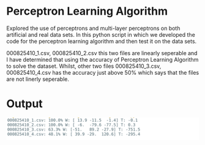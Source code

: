 # Perceptron Learning Algorithm
Explored the use of perceptrons and multi-layer perceptrons on both artificial and real data sets. In this python script in which we developed the code for the perceptron learning algorithm and then test it on the data sets.

000825410_1.csv, 000825410_2.csv this two files are linearly seperable and I have
determined that using the accuracy of Perceptron Learning Algorithm to solve the dataset. Whilst, other two files 000825410_3.csv, 000825410_4.csv has the accuracy just above 50% which says that the files are not linerly seperable.

# Output
![alt text](https://github.com/prerakpatelca/perceptron-learning-algorithm/blob/master/Screen%20Shot%202020-12-28%20at%205.16.38%20PM.png)
